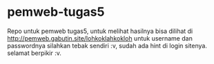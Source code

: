 # pemweb-tugas5
Repo untuk pemweb tugas5, untuk melihat hasilnya bisa dilihat di http://pemweb.gabutin.site/lohkoklahkokloh
untuk username dan passwordnya silahkan tebak sendiri :v, sudah ada hint di login sitenya. selamat berpikir :v.
